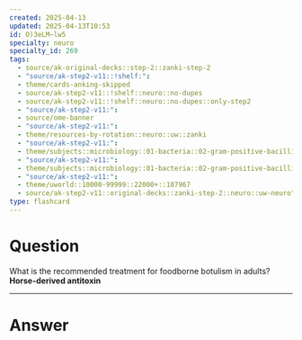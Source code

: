 ```yaml
---
created: 2025-04-13
updated: 2025-04-13T10:53
id: O)3eLM~lw5
specialty: neuro
specialty_id: 269
tags:
  - source/ak-original-decks::step-2::zanki-step-2
  - "source/ak-step2-v11::!shelf:": 
  - theme/cards-anking-skipped
  - source/ak-step2-v11::!shelf::neuro::no-dupes
  - source/ak-step2-v11::!shelf::neuro::no-dupes::only-step2
  - "source/ak-step2-v11:": 
  - source/ome-banner
  - "source/ak-step2-v11:": 
  - theme/resources-by-rotation::neuro::uw::zanki
  - "source/ak-step2-v11:": 
  - theme/subjects::microbiology::01-bacteria::02-gram-positive-bacilli::clostridium-botulinum
  - "source/ak-step2-v11:": 
  - theme/subjects::microbiology::01-bacteria::02-gram-positive-bacilli::clostridium-botulinum::adult-botulism
  - "source/ak-step2-v11:": 
  - theme/uworld::10000-99999::22000+::107967
  - source/ak-step2-v11::original-decks::zanki-step-2::neuro::uw-neuro"
type: flashcard
---
```


# Question
What is the recommended treatment for foodborne botulism in adults?   **Horse-derived antitoxin**

---

# Answer
